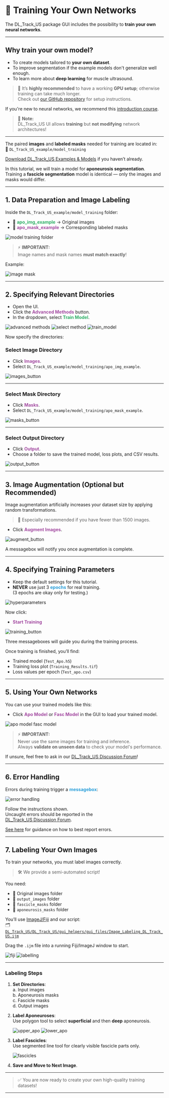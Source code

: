 # 🧠 Training Your Own Networks

The DL_Track_US package GUI includes the possibility to **train your own neural networks**.

---

## Why train your own model?

- To create models tailored to **your own dataset**.
- To improve segmentation if the example models don't generalize well enough.
- To learn more about **deep learning** for muscle ultrasound.

> 🚨 It’s **highly recommended** to have a working **GPU setup**; otherwise training can take much longer.  
> Check out [our GitHub repository](https://github.com/PaulRitsche/DL_Track_US) for setup instructions.

If you're new to neural networks, we recommend this [introduction course](https://deeplizard.com/learn/video/gZmobeGL0Yg).

> 📝 **Note:**  
> DL_Track_US UI allows **training** but **not modifying** network architectures!

---

The paired **images** and **labeled masks** needed for training are located in:  
📁 `DL_Track_US_example/model_training`

[Download DL_Track_US Examples & Models](https://osf.io/7mjsc/?view_only=) if you haven’t already.

In this tutorial, we will train a model for **aponeurosis segmentation**.  
Training a **fascicle segmentation** model is identical — only the images and masks would differ.

---

## 1. Data Preparation and Image Labeling

Inside the `DL_Track_US_example/model_training` folder:

- 📁 <span style="color: #2eaf66;">**apo_img_example**</span> → Original images  
- 📁 <span style="color: #a34ba1;">**apo_mask_example**</span> → Corresponding labeled masks

![model training folder](md_graphics/training_your_own_networks/model_training_folder.png)

> ⚡ **IMPORTANT:**  
> Image names and mask names **must match exactly**!

Example:

![image mask](md_graphics/training_your_own_networks/image_mask.png)

---

## 2. Specifying Relevant Directories

- Open the UI.
- Click the <span style="color: #a34ba1;">**Advanced Methods**</span> button.
- In the dropdown, select <span style="color: #2eaf66;">**Train Model**</span>.

![advanced methods](md_graphics/training_your_own_networks/advanced_methods.png)
![select method](md_graphics/training_your_own_networks/select_method.png)
![train_model](md_graphics/training_your_own_networks/train_model.png)

Now specify the directories:

### Select Image Directory

- Click <span style="color: #a34ba1;">**Images**</span>.
- Select `DL_Track_US_example/model_training/apo_img_example`.

![images_button](md_graphics/training_your_own_networks/images_button.png)

---

### Select Mask Directory

- Click <span style="color: #a34ba1;">**Masks**</span>.
- Select `DL_Track_US_example/model_training/apo_mask_example`.

![masks_button](md_graphics/training_your_own_networks/masks_button.png)

---

### Select Output Directory

- Click <span style="color: #a34ba1;">**Output**</span>.
- Choose a folder to save the trained model, loss plots, and CSV results.

![output_button](md_graphics/training_your_own_networks/output_button.png)

---

## 3. Image Augmentation (Optional but Recommended)

Image augmentation artificially increases your dataset size by applying random transformations.

> 🚨 Especially recommended if you have fewer than 1500 images.

- Click <span style="color: #a34ba1;">**Augment Images**</span>.

![augment_button](md_graphics/training_your_own_networks/augment_images_button.png)

A messagebox will notify you once augmentation is complete.

---

## 4. Specifying Training Parameters

- Keep the default settings for this tutorial.
- **NEVER** use just 3 <span style="color: #299ed9;">**epochs**</span> for real training.  
  (3 epochs are okay only for testing.)

![hyperparameters](md_graphics/training_your_own_networks/hyperparameters.png)

Now click:

- <span style="color: #a34ba1;">**Start Training**</span>

![training_button](md_graphics/training_your_own_networks/start_training_button.png)

Three messageboxes will guide you during the training process.

Once training is finished, you’ll find:

- Trained model (`Test_Apo.h5`)
- Training loss plot (`Training_Results.tif`)
- Loss values per epoch (`Test_apo.csv`)

---

## 5. Using Your Own Networks

You can use your trained models like this:

- Click <span style="color: #a34ba1;">**Apo Model**</span> or <span style="color: #a34ba1;">**Fasc Model**</span> in the GUI to load your trained model.

![apo model fasc model](md_graphics/training_your_own_networks/apo_model_fasc_model.png)

> ⚡ **IMPORTANT:**  
> Never use the same images for training and inference.  
> Always **validate on unseen data** to check your model's performance.

If unsure, feel free to ask in our [DL_Track_US Discussion Forum](https://github.com/PaulRitsche/DL_Track_US/discussions/categories/q-a)!

---

## 6. Error Handling

Errors during training trigger a <span style="color: #299ed9;">**messagebox**</span>:

![error handling](md_graphics/training_your_own_networks/error_handling.PNG)

Follow the instructions shown.  
Uncaught errors should be reported in the  
[DL_Track_US Discussion Forum](https://github.com/PaulRitsche/DL_Track_US/discussions/categories/q-a).

[See here](https://dltrack.readthedocs.io/en/latest/contribute.html) for guidance on how to best report errors.

---

## 7. Labeling Your Own Images

To train your networks, you must label images correctly.

> 🛠 We provide a semi-automated script!

You need:

- 📁 Original images folder
- 📁 `output_images` folder
- 📁 `fascicle_masks` folder
- 📁 `aponeurosis_masks` folder

You’ll use [ImageJ/Fiji](https://imagej.net/software/fiji/downloads) and our script:  
🗂 [`DL_Track_US/DL_Track_US/gui_helpers/gui_files/Image_Labeling_DL_Track_US.ijm`](https://github.com/PaulRitsche/DL_Track_US/blob/main/DL_Track_US/gui_helpers/gui_files/Image_Labeling_DL_Track_US.ijm)

Drag the `.ijm` file into a running Fiji/ImageJ window to start.

![fiji](md_graphics/training_your_own_networks/fiji.png)
![labelling](md_graphics/training_your_own_networks/labelling_file.png)

---

### Labeling Steps

1. **Set Directories**:  
   a. Input images  
   b. Aponeurosis masks  
   c. Fascicle masks  
   d. Output images

2. **Label Aponeuroses**:  
   Use polygon tool to select **superficial** and then **deep** aponeurosis.

    ![upper_apo](md_graphics/training_your_own_networks/upper_aponeurosis.png)
    ![lower_apo](md_graphics/training_your_own_networks/lower_aponeurosis.png)

3. **Label Fascicles**:  
   Use segmented line tool for clearly visible fascicle parts only.

    ![fascicles](md_graphics/training_your_own_networks/fascicles.png)

4. **Save and Move to Next Image**.

---

> ✅ You are now ready to create your own high-quality training datasets!

---
